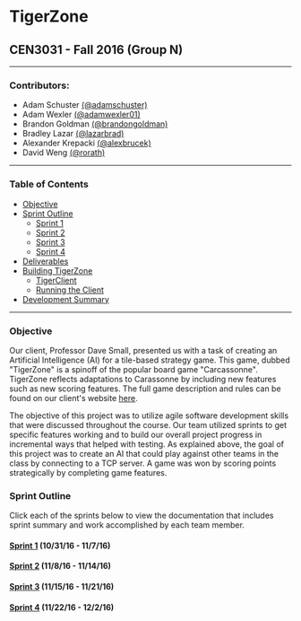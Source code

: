 # TigerZone
## CEN3031 - Fall 2016 (Group N)
---

### Contributors:
* Adam Schuster [(@adamschuster)](https://github.com/adamschuster)
* Adam Wexler [(@adamwexler01)](https://github.com/adamwexler01)
* Brandon Goldman [(@brandongoldman)](https://github.com/brandongoldman)
* Bradley Lazar [(@lazarbrad)](https://github.com/lazarbrad)
* Alexander Krepacki [(@alexbrucek)](https://github.com/alexbrucek)
* David Weng [(@rorath)](https://github.com/rorath)

---

### Table of Contents

* [Objective](#objective)
* [Sprint Outline](#sprint-outline)
  * [Sprint 1](#sprint-1)
  * [Sprint 2](#sprint-2)
  * [Sprint 3](#sprint-3)
  * [Sprint 4](#sprint-4)
* [Deliverables](#deliverables)
* [Building TigerZone](#building-tigerzone)
  * [TigerClient](#tigerclient)
  * [Running the Client](#running-the-client)
* [Development Summary](#development-summary)

--- 

### Objective
Our client, Professor Dave Small, presented us with a task of creating an Artificial Intelligence (AI) for a tile-based strategy game. This game, dubbed "TigerZone" is a spinoff of the popular board game "Carcassonne". TigerZone reflects adaptations to Carassonne by including new features such as new scoring features. The full game description and rules can be found on our client's website [here](http://www.cise.ufl.edu/~dts/cen3031/TigerZone%20v2.2.pdf).

The objective of this project was to utilize agile software development skills that were discussed throughout the course. Our team utilized sprints to get specific features working and to build our overall project progress in incremental ways that helped with testing. As explained above, the goal of this project was to create an AI that could play against other teams in the class by connecting to a TCP server. A game was won by scoring points strategically by completing game features.

### Sprint Outline
Click each of the sprints below to view the documentation that includes sprint summary and work accomplished by each team member.

#### [Sprint 1](https://drive.google.com/open?id=0B1yJp_1wTi1bSWQ0eVh5SE5pUFU) (10/31/16 - 11/7/16)

#### [Sprint 2]() (11/8/16 - 11/14/16)

#### [Sprint 3]() (11/15/16 - 11/21/16)

#### [Sprint 4]() (11/22/16 - 12/2/16)